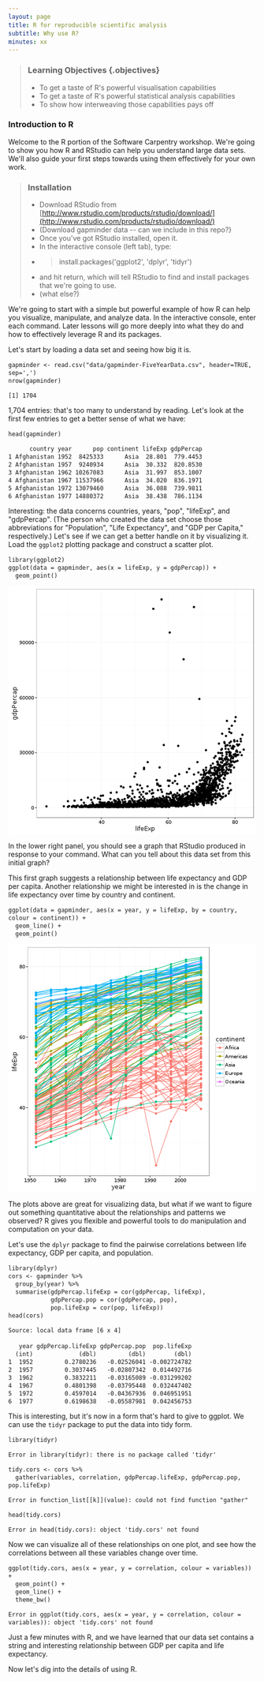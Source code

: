 ```yaml
---
layout: page
title: R for reproducible scientific analysis
subtitle: Why use R?
minutes: xx
---
```




> ### Learning Objectives {.objectives}
>
> * To get a taste of R's powerful visualisation capabilities
> * To get a taste of R's powerful statistical analysis capabilities
> * To show how interweaving those capabilities pays off
>

### Introduction to R

Welcome to the R portion of the Software Carpentry workshop. We're going to show you how R and RStudio can help you understand large data sets. We'll also guide your first steps towards using them effectively for your own work.

> ### Installation
> * Download RStudio from [http://www.rstudio.com/products/rstudio/download/](http://www.rstudio.com/products/rstudio/download/)
> * (Download gapminder data -- can we include in this repo?}
> * Once you've got RStudio installed, open it.
> * In the interactive console (left tab), type:
> * > install.packages('ggplot2', 'dplyr', 'tidyr')
> * and hit return, which will tell RStudio to find and install packages that we're going to use.
> * (what else?)

We're going to start with a simple but powerful example of how R can help you visualize, manipulate, and analyze data. In the interactive console, enter each command. Later lessons will go more deeply into what they do and how to effectively leverage R and its packages.

Let's start  by loading a data set and seeing how big it is.

~~~{.r}
gapminder <- read.csv("data/gapminder-FiveYearData.csv", header=TRUE, sep=',')
nrow(gapminder)
~~~



~~~{.output}
[1] 1704

~~~

1,704 entries: that's too many to understand by reading. Let's look at the first few entries to get a better sense of what we have:

~~~{.r}
head(gapminder)
~~~



~~~{.output}
      country year      pop continent lifeExp gdpPercap
1 Afghanistan 1952  8425333      Asia  28.801  779.4453
2 Afghanistan 1957  9240934      Asia  30.332  820.8530
3 Afghanistan 1962 10267083      Asia  31.997  853.1007
4 Afghanistan 1967 11537966      Asia  34.020  836.1971
5 Afghanistan 1972 13079460      Asia  36.088  739.9811
6 Afghanistan 1977 14880372      Asia  38.438  786.1134

~~~

Interesting: the data concerns countries, years, "pop", "lifeExp", and "gdpPercap". (The person who created the data set choose those abbreviations for "Population", "Life Expectancy", and "GDP per Capita," respectively.) Let's see if we can get a better handle on it by visualizing it. Load the `ggplot2` plotting package and construct a scatter plot.

~~~{.r}
library(ggplot2)
ggplot(data = gapminder, aes(x = lifeExp, y = gdpPercap)) +
  geom_point()
~~~

<img src="fig/lifeExp-gdpPercap-scatter-1.png" title="plot of chunk lifeExp-gdpPercap-scatter" alt="plot of chunk lifeExp-gdpPercap-scatter" style="display: block; margin: auto;" />

In the lower right panel, you should see a graph that RStudio produced in response to your command. What can you tell about this data set from this initial graph?

This first graph suggests a relationship between life expectancy and GDP per capita. Another relationship we might be interested in is the change in life expectancy over time by country and continent.

~~~{.r}
ggplot(data = gapminder, aes(x = year, y = lifeExp, by = country, colour = continent)) +
  geom_line() +
  geom_point()
~~~

<img src="fig/year-lifeExp-1.png" title="plot of chunk year-lifeExp" alt="plot of chunk year-lifeExp" style="display: block; margin: auto;" />

The plots above are great for visualizing data, but what if we want to figure out something quantitative about the relationships and patterns we observed? R gives you flexible and powerful tools to do manipulation and computation on your data.

Let's use the `dplyr` package to find the pairwise correlations between life expectancy, GDP per capita, and population.

~~~{.r}
library(dplyr)
cors <- gapminder %>%
  group_by(year) %>%
  summarise(gdpPercap.lifeExp = cor(gdpPercap, lifeExp),
            gdpPercap.pop = cor(gdpPercap, pop),
            pop.lifeExp = cor(pop, lifeExp))
head(cors)
~~~



~~~{.output}
Source: local data frame [6 x 4]

   year gdpPercap.lifeExp gdpPercap.pop  pop.lifeExp
  (int)             (dbl)         (dbl)        (dbl)
1  1952         0.2780236   -0.02526041 -0.002724782
2  1957         0.3037445   -0.02807342  0.014492716
3  1962         0.3832211   -0.03165089 -0.031299202
4  1967         0.4801398   -0.03795448  0.032447402
5  1972         0.4597014   -0.04367936  0.046951951
6  1977         0.6198638   -0.05587981  0.042456753

~~~

This is interesting, but it's now in a form that's hard to give to ggplot. We can use the `tidyr` package to put the data into tidy form.

~~~{.r}
library(tidyr)
~~~



~~~{.error}
Error in library(tidyr): there is no package called 'tidyr'

~~~



~~~{.r}
tidy.cors <- cors %>%
  gather(variables, correlation, gdpPercap.lifeExp, gdpPercap.pop, pop.lifeExp)
~~~



~~~{.error}
Error in function_list[[k]](value): could not find function "gather"

~~~



~~~{.r}
head(tidy.cors)
~~~



~~~{.error}
Error in head(tidy.cors): object 'tidy.cors' not found

~~~

Now we can visualize all of these relationships on one plot, and see how the correlations between all these variables change over time.

~~~{.r}
ggplot(tidy.cors, aes(x = year, y = correlation, colour = variables)) +
  geom_point() +
  geom_line() +
  theme_bw()
~~~



~~~{.error}
Error in ggplot(tidy.cors, aes(x = year, y = correlation, colour = variables)): object 'tidy.cors' not found

~~~

Just a few minutes with R, and we have learned that our data set contains a string and interesting relationship between GDP per capita and life expectancy.

Now let's dig into the details of using R.
